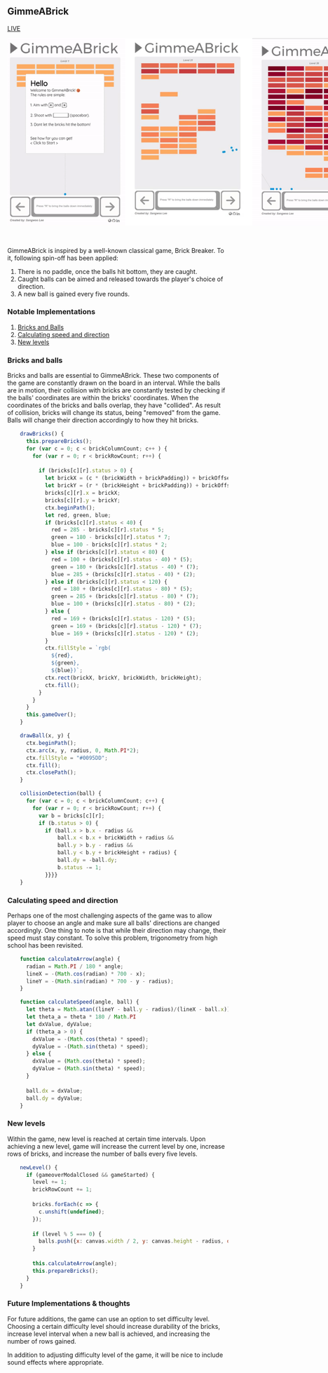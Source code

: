 ## GimmeABrick
[LIVE](http://sangwlee.com/GimmeABrick/)

<div style="display: flex; justify-content: space-between;">
<img src="./images/gamestart.gif" width="269">
<img src="./images/manyballs.gif" width="290">
<img src="./images/gameover.gif" width="278">
</div>
<br/>
<br/>

GimmeABrick is inspired by a well-known classical game, Brick Breaker. To it, following spin-off has been applied:

1. There is no paddle, once the balls hit bottom, they are caught.
2. Caught balls can be aimed and released towards the player's choice of direction.
3. A new ball is gained every five rounds.

### Notable Implementations

  1. [Bricks and Balls](#bricks-and-balls)
  2. [Calculating speed and direction](#calculating-speed-and-direction)
  3. [New levels](#new-levels)

### Bricks and balls

Bricks and balls are essential to GimmeABrick. These two components of the game are constantly drawn on the board in an interval.
While the balls are in motion, their collision with bricks are constantly tested by checking if the balls' coordinates are within the bricks' coordinates.
When the coordinates of the bricks and balls overlap, they have "collided". As result of collision, bricks will change its status, being "removed" from the game. Balls will change their direction accordingly to how they hit bricks.

```javascript
    drawBricks() {
      this.prepareBricks();
      for (var c = 0; c < brickColumnCount; c++ ) {
        for (var r = 0; r < brickRowCount; r++) {

          if (bricks[c][r].status > 0) {
            let brickX = (c * (brickWidth + brickPadding)) + brickOffsetLeft;
            let brickY = (r * (brickHeight + brickPadding)) + brickOffsetTop;
            bricks[c][r].x = brickX;
            bricks[c][r].y = brickY;
            ctx.beginPath();
            let red, green, blue;
            if (bricks[c][r].status < 40) {
              red = 285 - bricks[c][r].status * 5;
              green = 180 - bricks[c][r].status * 7;
              blue = 100 - bricks[c][r].status * 2;
            } else if (bricks[c][r].status < 80) {
              red = 100 + (bricks[c][r].status - 40) * (5);
              green = 180 + (bricks[c][r].status - 40) * (7);
              blue = 285 + (bricks[c][r].status - 40) * (2);
            } else if (bricks[c][r].status < 120) {
              red = 180 + (bricks[c][r].status - 80) * (5);
              green = 285 + (bricks[c][r].status - 80) * (7);
              blue = 100 + (bricks[c][r].status - 80) * (2);
            } else {
              red = 169 + (bricks[c][r].status - 120) * (5);
              green = 169 + (bricks[c][r].status - 120) * (7);
              blue = 169 + (bricks[c][r].status - 120) * (2);
            }
            ctx.fillStyle = `rgb(
              ${red},
              ${green},
              ${blue})`;
            ctx.rect(brickX, brickY, brickWidth, brickHeight);
            ctx.fill();
          }
        }
      }
      this.gameOver();
    }
```

```javascript
    drawBall(x, y) {
      ctx.beginPath();
      ctx.arc(x, y, radius, 0, Math.PI*2);
      ctx.fillStyle = "#0095DD";
      ctx.fill();
      ctx.closePath();
    }
```

```javascript
    collisionDetection(ball) {
      for (var c = 0; c < brickColumnCount; c++) {
        for (var r = 0; r < brickRowCount; r++) {
          var b = bricks[c][r];
          if (b.status > 0) {
            if (ball.x > b.x - radius &&
                ball.x < b.x + brickWidth + radius &&
                ball.y > b.y - radius &&
                ball.y < b.y + brickHeight + radius) {
                ball.dy = -ball.dy;
                b.status -= 1;
            }}}}
    }
```
### Calculating speed and direction

Perhaps one of the most challenging aspects of the game was to allow player to choose an angle and make sure all balls' directions are changed accordingly. One thing to note is that while their direction may change, their speed must stay constant. To solve this problem, trigonometry from high school has been revisited.

```javascript
    function calculateArrow(angle) {
      radian = Math.PI / 180 * angle;
      lineX = -(Math.cos(radian) * 700 - x);
      lineY = -(Math.sin(radian) * 700 - y - radius);
    }
```

```javascript
    function calculateSpeed(angle, ball) {
      let theta = Math.atan((lineY - ball.y - radius)/(lineX - ball.x))
      let theta_a = theta * 180 / Math.PI
      let dxValue, dyValue;
      if (theta_a > 0) {
        dxValue = -(Math.cos(theta) * speed);
        dyValue = -(Math.sin(theta) * speed);
      } else {
        dxValue = (Math.cos(theta) * speed);
        dyValue = (Math.sin(theta) * speed);
      }

      ball.dx = dxValue;
      ball.dy = dyValue;
    }
```
### New levels

Within the game, new level is reached at certain time intervals. Upon achieving a new level, game will increase the current level by one, increase rows of bricks, and increase the number of balls every five levels.

```javascript
    newLevel() {
      if (gameoverModalClosed && gameStarted) {
        level += 1;
        brickRowCount += 1;

        bricks.forEach(c => {
          c.unshift(undefined);
        });

        if (level % 5 === 0) {
          balls.push({x: canvas.width / 2, y: canvas.height - radius, dx: 0, dy: 0});
        }

        this.calculateArrow(angle);
        this.prepareBricks();
      }
    }
```

### Future Implementations & thoughts
For future additions, the game can use an option to set difficulty level. Choosing a certain difficulty level should increase durability of the bricks, increase level interval when a new ball is achieved, and increasing the number of rows gained. 

In addition to adjusting difficulty level of the game, it will be nice to include sound effects where appropriate.
